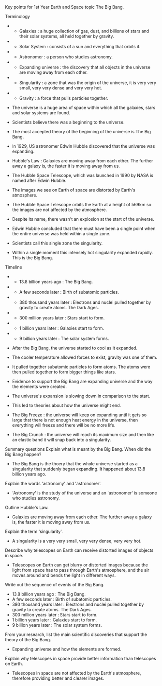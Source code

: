 Key points for 1st Year Earth and Space topic The Big Bang.

Terminology
- - Galaxies : a huge collection of gas, dust, and billions of stars and their solar systems, all held together by gravity.
- - Solar System : consists of a sun and everything that orbits it.
- - Astronomer : a person who studies astronomy.
- - Expanding universe : the discovery that all objects in the universe are moving away from each other.
- - Singularity : a zone that was the origin of the universe, it is very very small, very very dense and very very hot.
- - Gravity :  a force that pulls particles together. 

- The universe is a huge area of space within which all the galaxies, stars and solar systems are found.
- Scientists believe there was a beginning to the universe.
- The most accepted theory of the beginning of the universe is The Big Bang.
- In 1929, US astronomer Edwin Hubble discovered that the universe was expanding.
- Hubble's Law : Galaxies are moving away from each other. The further away a galaxy is, the faster it is moving away from us.
- The Hubble Space Telescope, which was launched in 1990 by NASA is named after Edwin Hubble.
- The images we see on Earth of space are distorted by Earth's atmosphere.
- The Hubble Space Telescope orbits the Earth at a height of 569km so the images are not affected by the atmosphere.
- Despite its name, there wasn't an explosion at the start of the universe.
- Edwin Hubble concluded that there must have been a single point when the entire universe was held within a single zone.
- Scientists call this single zone the singularity.
- Within a single moment this intensely hot singularity expanded rapidly. This is the Big Bang.

Timeline
- - 13.8 billion years ago : The Big Bang.
- - A few seconds later : Birth of subatomic particles.
- - 380 thousand years later : Electrons and nuclei pulled together by gravity to create atoms. The Dark Ages.
- - 300 million years later : Stars start to form.
- - 1 billion years later : Galaxies start to form.
- - 9 billion years later : The solar system forms.

- After the Big Bang, the universe started to cool as it expanded.
- The cooler temperature allowed forces to exist, gravity was one of them.
- It pulled together subatomic particles to form atoms. The atoms were then pulled together to form bigger things like stars.
- Evidence to support the Big Bang are expanding universe and the way the elements were created.
- The universe's expansion is slowing down in comparison to the start.
- This led to theories about how the universe might end.
- The Big Freeze : the universe will keep on expanding until it gets so large that there is not enough heat energy in the universe, then everything will freeze and there will be no more life.
- The Big Crunch : the universe will reach its maximum size and then like an elastic band it will snap back into a singularity.

Summary questions
Explain what is meant by the Big Bang. When did the Big Bang happen?
- The Big Bang is the thoery that the whole universe started as a singularity that suddenly began expanding. It happened about 13.8 billion years ago.

Explain the words 'astronomy' and 'astronomer'.
- 'Astronomy' is the study of the universe and an 'astronomer' is someone who studies astronomy.

Outline Hubble's Law.
- Galaxies are moving away from each other. The further away a galaxy is, the faster it is moving away from us.

Explain the term 'singularity'.
- A singularity is a very very small, very very dense, very very hot.

Describe why telescopes on Earth can receive distorted images of objects in space.
- Telescopes on Earth can get blurry or distorted images because the light from space has to pass through Earth's atmosphere, and the air  moves around and bends the light in different ways.

Write out the sequence of events of the Big Bang.
- 13.8 billion years ago : The Big Bang.
- A few seconds later : Birth of subatomic particles.
- 380 thousand years later : Electrons and nuclei pulled together by gravity to create atoms. The Dark Ages.
- 300 million years later : Stars start to form.
- 1 billion years later : Galaxies start to form.
- 9 billion years later : The solar system forms.

From your research, list the main scientific discoveries that support the theory of the Big Bang.
- Expanding universe and how the elements are formed.

Explain why telescopes in space provide better information than telescopes on Earth.
- Telescopes in space are not affected by the Earth's atmosphere, therefore providing better and clearer images.
